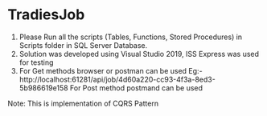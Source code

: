# TradiesJob
1. Please Run all the scripts (Tables, Functions, Stored Procedures) in Scripts folder in SQL Server Database.
2. Solution was developed using Visual Studio 2019, ISS Express was used for testing
3. For Get methods browser or postman can be used
	Eg:- http://localhost:61281/api/job/4d60a220-cc93-4f3a-8ed3-5b986619e158
   For Post method postmand can be used


Note: This is implementation of CQRS Pattern